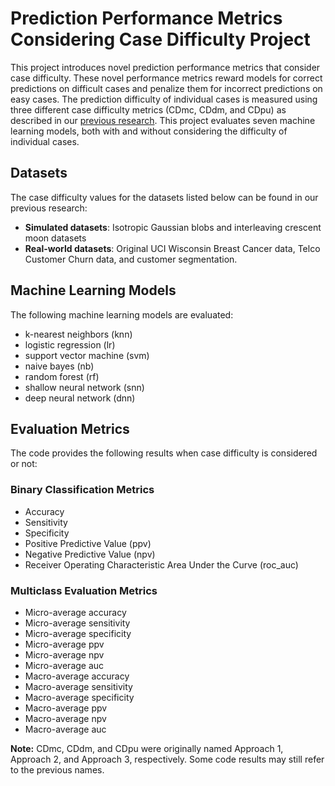 # Prediction Performance Metrics Considering Case Difficulty Project
This project introduces novel prediction performance metrics that consider case difficulty. These novel performance metrics reward models for correct predictions on difficult cases and penalize them for incorrect predictions on easy cases. The prediction difficulty of individual cases is measured using three different case difficulty metrics (CDmc, CDdm, and CDpu) as described in our [previous research](https://github.com/data-intelligence-for-health-lab/Measuring_Case_Difficulty.git). This project evaluates seven machine learning models, both with and without considering the difficulty of individual cases.

## Datasets

The case difficulty values for the datasets listed below can be found in our previous research:
- **Simulated datasets**: Isotropic Gaussian blobs and interleaving crescent moon datasets
- **Real-world datasets**: Original UCI Wisconsin Breast Cancer data, Telco Customer Churn data, and customer segmentation.

## Machine Learning Models
The following machine learning models are evaluated:
- k-nearest neighbors (knn)
- logistic regression (lr)
- support vector machine (svm)
- naive bayes (nb)
- random forest (rf)
- shallow neural network (snn)
- deep neural network (dnn)

## Evaluation Metrics
The code provides the following results when case difficulty is considered or not:
### Binary Classification Metrics
- Accuracy
- Sensitivity
- Specificity
- Positive Predictive Value (ppv)
- Negative Predictive Value (npv)
- Receiver Operating Characteristic Area Under the Curve (roc_auc)

### Multiclass Evaluation Metrics
- Micro-average accuracy
- Micro-average sensitivity
- Micro-average specificity
- Micro-average ppv
- Micro-average npv
- Micro-average auc
- Macro-average accuracy
- Macro-average sensitivity
- Macro-average specificity
- Macro-average ppv
- Macro-average npv
- Macro-average auc

**Note:** CDmc, CDdm, and CDpu were originally named Approach 1, Approach 2, and Approach 3, respectively. Some code results may still refer to the previous names.